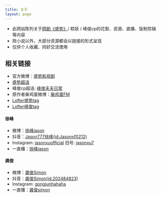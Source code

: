 ```yaml
---
title: 关于
layout: page
---
```


- 此网站陈列关于[网剧《盛势》](https://baike.baidu.com/item/%E7%9B%9B%E5%8A%BF)/ 粽妖 / 峰俊cp的花絮、资源、直播、饭制剪辑等内容
- 除小说以外，大部分资源都会以链接的形式呈现
- 仅供个人收藏、同好交流使用

## 相关链接

- 官方微博：[盛势影视剧](https://weibo.com/u/5991275780)
- [盛势超话](https://weibo.com/p/100808e2fe3019b0d8e7c153aaa982f9313dba)
- 峰俊cp超话: [峰俊夫夫日常](https://weibo.com/p/100808d758ab2fbff1ea363fbbe3fff08db427)
- 原作者柴鸡蛋微博：[柴鸡蛋FM](https://weibo.com/u/3672516770)
- [Lofter盛势tag](https://www.lofter.com/tag/%E7%9B%9B%E5%8A%BF)
- [Lofter峰俊tag](https://www.lofter.com/tag/%E5%B3%B0%E4%BF%8A)

#### 徐峰
* 微博：[徐峰jason](https://weibo.com/jasonxufeng777777) 
* 抖音：[Jason777徐峰(id:Jasonxf0212)](https://v.douyin.com/eYFS8gc/)
* Instagram: [jasonxuofficial](https://www.instagram.com/jasonxuofficial/) 旧号: [jasonxu7](https://www.instagram.com/jasonxu7/)
* 一直播：[徐峰jason](https://www.yizhibo.com/member/personel/user_info?memberid=84099826) 
#### 龚俊
* 微博：[龚俊Simon](https://weibo.com/u/2172061270) 
* 抖音：[龚俊Simon(id:202484823)](https://v.douyin.com/eYFaSDy/)
* Instagram: [gongjunhahaha](https://www.instagram.com/gongjunhahaha/)
* 一直播：[龚俊simon](https://www.yizhibo.com/member/personel/user_info?memberid=79987516)
